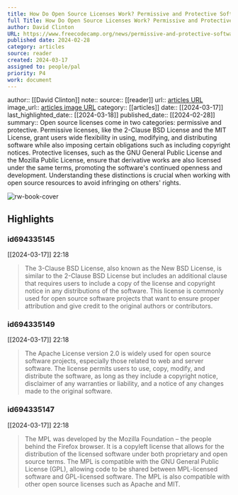 ```yaml
---
title: How Do Open Source Licenses Work? Permissive and Protective Software Licenses Explained
full Title: How Do Open Source Licenses Work? Permissive and Protective Software Licenses Explained
author: David Clinton
URL: https://www.freecodecamp.org/news/permissive-and-protective-software-licenses/
published date: 2024-02-28
category: articles
source: reader
created: 2024-03-17
assigned to: people/pal
priority: P4
work: document
---
```

author:: [[David Clinton]]
note:: 
source:: [[reader]]
url:: [articles URL](https://www.freecodecamp.org/news/permissive-and-protective-software-licenses/)
image_url:: [articles image URL](https://www.freecodecamp.org/news/content/images/2024/02/katerina-pavlyuchkova-FQYCJSqER_0-unsplash.jpg)
category:: [[articles]]
date:: [[2024-03-17]]
last_highlighted_date:: [[2024-03-18]]
published_date:: [[2024-02-28]]
summary:: Open source licenses come in two categories: permissive and protective. Permissive licenses, like the 2-Clause BSD License and the MIT License, grant users wide flexibility in using, modifying, and distributing software while also imposing certain obligations such as including copyright notices. Protective licenses, such as the GNU General Public License and the Mozilla Public License, ensure that derivative works are also licensed under the same terms, promoting the software's continued openness and development. Understanding these distinctions is crucial when working with open source resources to avoid infringing on others' rights.

![rw-book-cover](https://www.freecodecamp.org/news/content/images/2024/02/katerina-pavlyuchkova-FQYCJSqER_0-unsplash.jpg)

## Highlights
### id694335145
[[2024-03-17]] 22:18
> The 3-Clause BSD License, also known as the New BSD License, is similar to the 2-Clause BSD License but includes an additional clause that requires users to include a copy of the license and copyright notice in any distributions of the software. This license is commonly used for open source software projects that want to ensure proper attribution and give credit to the original authors or contributors.


### id694335149
[[2024-03-17]] 22:18
> The Apache License version 2.0 is widely used for open source software projects, especially those related to web and server software. The license permits users to use, copy, modify, and distribute the software, as long as they include a copyright notice, disclaimer of any warranties or liability, and a notice of any changes made to the original software.


### id694335147
[[2024-03-17]] 22:18
> The MPL was developed by the Mozilla Foundation – the people behind the Firefox browser. It is a copyleft license that allows for the distribution of the licensed software under both proprietary and open source terms. The MPL is compatible with the GNU General Public License (GPL), allowing code to be shared between MPL-licensed software and GPL-licensed software. The MPL is also compatible with other open source licenses such as Apache and MIT.


